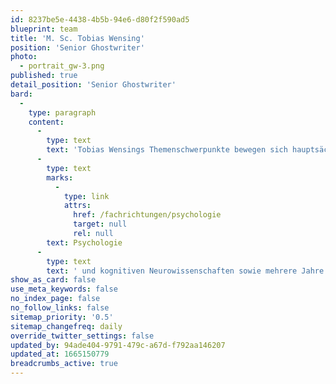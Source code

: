 ```yaml
---
id: 8237be5e-4438-4b5b-94e6-d80f2f590ad5
blueprint: team
title: 'M. Sc. Tobias Wensing'
position: 'Senior Ghostwriter'
photo:
  - portrait_gw-3.png
published: true
detail_position: 'Senior Ghostwriter'
bard:
  -
    type: paragraph
    content:
      -
        type: text
        text: 'Tobias Wensings Themenschwerpunkte bewegen sich hauptsächlich an der Schnittstelle von Psychologie, Medizin und Naturwissenschaften. Da er sich daneben gerne und umfassend in neue Themenkomplexe einarbeitet, liegen seine Interessen und Fähigkeiten auch jenseits dieser Fachgebiete. Ein internationales Masterstudium in klinischer '
      -
        type: text
        marks:
          -
            type: link
            attrs:
              href: /fachrichtungen/psychologie
              target: null
              rel: null
        text: Psychologie
      -
        type: text
        text: ' und kognitiven Neurowissenschaften sowie mehrere Jahre Berufserfahrung in interdisziplinären, akademischen Forschungsgruppen haben ihn ausgiebig im Verfassen sowohl deutscher als auch englischer Texte geschult. Sprachliche und inhaltliche Präzision sowie prägnante und leserorientierte Formulierungen stellen für ihn zentrale Bausteine einer gewissenhaften und letztendlich erfolgreichen Textarbeit dar. Daher ist es Tobias Wensing eine Herzensangelegenheit, Projekte bei diesem Prozess vertrauensvoll und zuverlässig zu unterstützen sowie Kunden von seinen Erfahrungen und Kenntnissen profitieren zu lassen.'
show_as_card: false
use_meta_keywords: false
no_index_page: false
no_follow_links: false
sitemap_priority: '0.5'
sitemap_changefreq: daily
override_twitter_settings: false
updated_by: 94ade404-9791-479c-a67d-f792aa146207
updated_at: 1665150779
breadcrumbs_active: true
---
```

